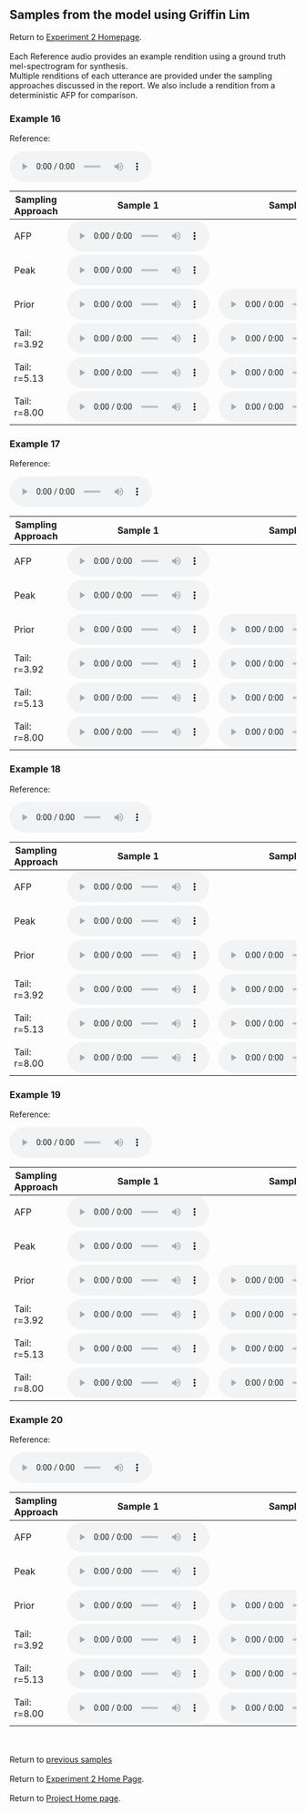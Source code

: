 <!-- exp 1a -->

## Samples from the model using Griffin Lim

Return to [Experiment 2 Homepage](https://ljlj9.github.io/mscproject/experiment_2_test.html).
<br><br>
Each Reference audio provides an example rendition using a ground truth mel-spectrogram for synthesis.
<br>
Multiple renditions of each utterance are provided under the sampling approaches discussed in the report.
We also include a rendition from a deterministic AFP for comparison.
### Example 16

Reference:          
<p><audio src="Experiment2/Example16/reference.wav" controls style="width: 250px;"></audio></p>

| Sampling Approach | Sample 1 | Sample 2 | Sample 3 | Sample 4 | Sample 5 |
| --- | --- | --- | --- | --- | --- |
| AFP | <audio src="afp_web_samples/Example16.wav" controls style="width: 250px;"></audio> | | | | |
| Peak  | <audio src="Experiment2/Example16/peak/sample_1.wav" controls style="width: 250px;"></audio> | | | | |
| Prior | <audio src="Experiment2/Example16/prior/sample_1.wav" controls style="width: 250px;"></audio> | <audio src="Experiment2/Example16/prior/sample_2.wav" controls style="width: 250px;"></audio> | <audio src="Experiment2/Example16/prior/sample_3.wav" controls style="width: 250px;"></audio> | <audio src="Experiment2/Example16/prior/sample_4.wav" controls style="width: 250px;"></audio> | <audio src="Experiment2/Example16/prior/sample_5.wav" controls style="width: 250px;"></audio> |
| Tail: r=3.92 | <audio src="Experiment2/Example16/tail392/sample_1.wav" controls style="width: 250px;"></audio> | <audio src="Experiment2/Example16/tail392/sample_2.wav" controls style="width: 250px;"></audio> | <audio src="Experiment2/Example16/tail392/sample_3.wav" controls style="width: 250px;"></audio> | <audio src="Experiment2/Example16/tail392/sample_4.wav" controls style="width: 250px;"></audio> | <audio src="Experiment2/Example16/tail392/sample_5.wav" controls style="width: 250px;"></audio> |
| Tail: r=5.13 | <audio src="Experiment2/Example16/tail513/sample_1.wav" controls style="width: 250px;"></audio> | <audio src="Experiment2/Example16/tail513/sample_2.wav" controls style="width: 250px;"></audio> | <audio src="Experiment2/Example16/tail513/sample_3.wav" controls style="width: 250px;"></audio> | <audio src="Experiment2/Example16/tail513/sample_4.wav" controls style="width: 250px;"></audio> | <audio src="Experiment2/Example16/tail513/sample_5.wav" controls style="width: 250px;"></audio> |
| Tail: r=8.00 | <audio src="Experiment2/Example16/tail8/sample_1.wav" controls style="width: 250px;"></audio> | <audio src="Experiment2/Example16/tail8/sample_2.wav" controls style="width: 250px;"></audio> | <audio src="Experiment2/Example16/tail8/sample_3.wav" controls style="width: 250px;"></audio> | <audio src="Experiment2/Example16/tail8/sample_4.wav" controls style="width: 250px;"></audio> | <audio src="Experiment2/Example16/tail8/sample_5.wav" controls style="width: 250px;"></audio> |

### Example 17

Reference:          
<p><audio src="Experiment2/Example17/reference.wav" controls style="width: 250px;"></audio></p>

| Sampling Approach | Sample 1 | Sample 2 | Sample 3 | Sample 4 | Sample 5 |
| --- | --- | --- | --- | --- | --- |
| AFP | <audio src="afp_web_samples/Example17.wav" controls style="width: 250px;"></audio> | | | | |
| Peak  | <audio src="Experiment2/Example17/peak/sample_1.wav" controls style="width: 250px;"></audio> | | | | |
| Prior | <audio src="Experiment2/Example17/prior/sample_1.wav" controls style="width: 250px;"></audio> | <audio src="Experiment2/Example17/prior/sample_2.wav" controls style="width: 250px;"></audio> | <audio src="Experiment2/Example17/prior/sample_3.wav" controls style="width: 250px;"></audio> | <audio src="Experiment2/Example17/prior/sample_4.wav" controls style="width: 250px;"></audio> | <audio src="Experiment2/Example17/prior/sample_5.wav" controls style="width: 250px;"></audio> |
| Tail: r=3.92 | <audio src="Experiment2/Example17/tail392/sample_1.wav" controls style="width: 250px;"></audio> | <audio src="Experiment2/Example17/tail392/sample_2.wav" controls style="width: 250px;"></audio> | <audio src="Experiment2/Example17/tail392/sample_3.wav" controls style="width: 250px;"></audio> | <audio src="Experiment2/Example17/tail392/sample_4.wav" controls style="width: 250px;"></audio> | <audio src="Experiment2/Example17/tail392/sample_5.wav" controls style="width: 250px;"></audio> |
| Tail: r=5.13 | <audio src="Experiment2/Example17/tail513/sample_1.wav" controls style="width: 250px;"></audio> | <audio src="Experiment2/Example17/tail513/sample_2.wav" controls style="width: 250px;"></audio> | <audio src="Experiment2/Example17/tail513/sample_3.wav" controls style="width: 250px;"></audio> | <audio src="Experiment2/Example17/tail513/sample_4.wav" controls style="width: 250px;"></audio> | <audio src="Experiment2/Example17/tail513/sample_5.wav" controls style="width: 250px;"></audio> |
| Tail: r=8.00 | <audio src="Experiment2/Example17/tail8/sample_1.wav" controls style="width: 250px;"></audio> | <audio src="Experiment2/Example17/tail8/sample_2.wav" controls style="width: 250px;"></audio> | <audio src="Experiment2/Example17/tail8/sample_3.wav" controls style="width: 250px;"></audio> | <audio src="Experiment2/Example17/tail8/sample_4.wav" controls style="width: 250px;"></audio> | <audio src="Experiment2/Example17/tail8/sample_5.wav" controls style="width: 250px;"></audio> |

### Example 18

Reference:          
<p><audio src="Experiment2/Example18/reference.wav" controls style="width: 250px;"></audio></p>

| Sampling Approach | Sample 1 | Sample 2 | Sample 3 | Sample 4 | Sample 5 |
| --- | --- | --- | --- | --- | --- |
| AFP | <audio src="afp_web_samples/Example18.wav" controls style="width: 250px;"></audio> | | | | |
| Peak  | <audio src="Experiment2/Example18/peak/sample_1.wav" controls style="width: 250px;"></audio> | | | | |
| Prior | <audio src="Experiment2/Example18/prior/sample_1.wav" controls style="width: 250px;"></audio> | <audio src="Experiment2/Example18/prior/sample_2.wav" controls style="width: 250px;"></audio> | <audio src="Experiment2/Example18/prior/sample_3.wav" controls style="width: 250px;"></audio> | <audio src="Experiment2/Example18/prior/sample_4.wav" controls style="width: 250px;"></audio> | <audio src="Experiment2/Example18/prior/sample_5.wav" controls style="width: 250px;"></audio> |
| Tail: r=3.92 | <audio src="Experiment2/Example18/tail392/sample_1.wav" controls style="width: 250px;"></audio> | <audio src="Experiment2/Example18/tail392/sample_2.wav" controls style="width: 250px;"></audio> | <audio src="Experiment2/Example18/tail392/sample_3.wav" controls style="width: 250px;"></audio> | <audio src="Experiment2/Example18/tail392/sample_4.wav" controls style="width: 250px;"></audio> | <audio src="Experiment2/Example18/tail392/sample_5.wav" controls style="width: 250px;"></audio> |
| Tail: r=5.13 | <audio src="Experiment2/Example18/tail513/sample_1.wav" controls style="width: 250px;"></audio> | <audio src="Experiment2/Example18/tail513/sample_2.wav" controls style="width: 250px;"></audio> | <audio src="Experiment2/Example18/tail513/sample_3.wav" controls style="width: 250px;"></audio> | <audio src="Experiment2/Example18/tail513/sample_4.wav" controls style="width: 250px;"></audio> | <audio src="Experiment2/Example18/tail513/sample_5.wav" controls style="width: 250px;"></audio> |
| Tail: r=8.00 | <audio src="Experiment2/Example18/tail8/sample_1.wav" controls style="width: 250px;"></audio> | <audio src="Experiment2/Example18/tail8/sample_2.wav" controls style="width: 250px;"></audio> | <audio src="Experiment2/Example18/tail8/sample_3.wav" controls style="width: 250px;"></audio> | <audio src="Experiment2/Example18/tail8/sample_4.wav" controls style="width: 250px;"></audio> | <audio src="Experiment2/Example18/tail8/sample_5.wav" controls style="width: 250px;"></audio> |

### Example 19

Reference:          
<p><audio src="Experiment2/Example19/reference.wav" controls style="width: 250px;"></audio></p>

| Sampling Approach | Sample 1 | Sample 2 | Sample 3 | Sample 4 | Sample 5 |
| --- | --- | --- | --- | --- | --- |
| AFP | <audio src="afp_web_samples/Example19.wav" controls style="width: 250px;"></audio> | | | | |
| Peak  | <audio src="Experiment2/Example19/peak/sample_1.wav" controls style="width: 250px;"></audio> | | | | |
| Prior | <audio src="Experiment2/Example19/prior/sample_1.wav" controls style="width: 250px;"></audio> | <audio src="Experiment2/Example19/prior/sample_2.wav" controls style="width: 250px;"></audio> | <audio src="Experiment2/Example19/prior/sample_3.wav" controls style="width: 250px;"></audio> | <audio src="Experiment2/Example19/prior/sample_4.wav" controls style="width: 250px;"></audio> | <audio src="Experiment2/Example19/prior/sample_5.wav" controls style="width: 250px;"></audio> |
| Tail: r=3.92 | <audio src="Experiment2/Example19/tail392/sample_1.wav" controls style="width: 250px;"></audio> | <audio src="Experiment2/Example19/tail392/sample_2.wav" controls style="width: 250px;"></audio> | <audio src="Experiment2/Example19/tail392/sample_3.wav" controls style="width: 250px;"></audio> | <audio src="Experiment2/Example19/tail392/sample_4.wav" controls style="width: 250px;"></audio> | <audio src="Experiment2/Example19/tail392/sample_5.wav" controls style="width: 250px;"></audio> |
| Tail: r=5.13 | <audio src="Experiment2/Example19/tail513/sample_1.wav" controls style="width: 250px;"></audio> | <audio src="Experiment2/Example19/tail513/sample_2.wav" controls style="width: 250px;"></audio> | <audio src="Experiment2/Example19/tail513/sample_3.wav" controls style="width: 250px;"></audio> | <audio src="Experiment2/Example19/tail513/sample_4.wav" controls style="width: 250px;"></audio> | <audio src="Experiment2/Example19/tail513/sample_5.wav" controls style="width: 250px;"></audio> |
| Tail: r=8.00 | <audio src="Experiment2/Example19/tail8/sample_1.wav" controls style="width: 250px;"></audio> | <audio src="Experiment2/Example19/tail8/sample_2.wav" controls style="width: 250px;"></audio> | <audio src="Experiment2/Example19/tail8/sample_3.wav" controls style="width: 250px;"></audio> | <audio src="Experiment2/Example19/tail8/sample_4.wav" controls style="width: 250px;"></audio> | <audio src="Experiment2/Example19/tail8/sample_5.wav" controls style="width: 250px;"></audio> |

### Example 20

Reference:          
<p><audio src="Experiment2/Example20/reference.wav" controls style="width: 250px;"></audio></p>

| Sampling Approach | Sample 1 | Sample 2 | Sample 3 | Sample 4 | Sample 5 |
| --- | --- | --- | --- | --- | --- |
| AFP | <audio src="afp_web_samples/Example20.wav" controls style="width: 250px;"></audio> | | | | |
| Peak  | <audio src="Experiment2/Example20/peak/sample_1.wav" controls style="width: 250px;"></audio> | | | | |
| Prior | <audio src="Experiment2/Example20/prior/sample_1.wav" controls style="width: 250px;"></audio> | <audio src="Experiment2/Example20/prior/sample_2.wav" controls style="width: 250px;"></audio> | <audio src="Experiment2/Example20/prior/sample_3.wav" controls style="width: 250px;"></audio> | <audio src="Experiment2/Example20/prior/sample_4.wav" controls style="width: 250px;"></audio> | <audio src="Experiment2/Example20/prior/sample_5.wav" controls style="width: 250px;"></audio> |
| Tail: r=3.92 | <audio src="Experiment2/Example20/tail392/sample_1.wav" controls style="width: 250px;"></audio> | <audio src="Experiment2/Example20/tail392/sample_2.wav" controls style="width: 250px;"></audio> | <audio src="Experiment2/Example20/tail392/sample_3.wav" controls style="width: 250px;"></audio> | <audio src="Experiment2/Example20/tail392/sample_4.wav" controls style="width: 250px;"></audio> | <audio src="Experiment2/Example20/tail392/sample_5.wav" controls style="width: 250px;"></audio> |
| Tail: r=5.13 | <audio src="Experiment2/Example20/tail513/sample_1.wav" controls style="width: 250px;"></audio> | <audio src="Experiment2/Example20/tail513/sample_2.wav" controls style="width: 250px;"></audio> | <audio src="Experiment2/Example20/tail513/sample_3.wav" controls style="width: 250px;"></audio> | <audio src="Experiment2/Example20/tail513/sample_4.wav" controls style="width: 250px;"></audio> | <audio src="Experiment2/Example20/tail513/sample_5.wav" controls style="width: 250px;"></audio> |
| Tail: r=8.00 | <audio src="Experiment2/Example20/tail8/sample_1.wav" controls style="width: 250px;"></audio> | <audio src="Experiment2/Example20/tail8/sample_2.wav" controls style="width: 250px;"></audio> | <audio src="Experiment2/Example20/tail8/sample_3.wav" controls style="width: 250px;"></audio> | <audio src="Experiment2/Example20/tail8/sample_4.wav" controls style="width: 250px;"></audio> | <audio src="Experiment2/Example20/tail8/sample_5.wav" controls style="width: 250px;"></audio> |


<br><br>
Return to [previous samples](https://ljlj9.github.io/mscproject/experiment_2_iii.html)
<br><br>
Return to [Experiment 2 Home Page](https://ljlj9.github.io/mscproject/experiment_2_test.html).
<br><br>
Return to [Project Home page](https://ljlj9.github.io/mscproject/index.html).
